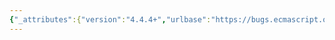 ```yaml
---
{"_attributes":{"version":"4.4.4+","urlbase":"https://bugs.ecmascript.org/","maintainer":"dherman@mozilla.com"},"bug":{"bug_id":3225,"creation_ts":"2014-09-15 15:45:00 -0700","short_desc":"11.8.6.1: LineTerminatorSequence -> LineTerminator","delta_ts":"2014-10-14 15:17:56 -0700","product":"Draft for 6th Edition","component":"editorial issue","version":"Rev 27: August 24, 2014 Draft","rep_platform":"All","op_sys":"All","bug_status":"RESOLVED","resolution":"FIXED","priority":"Normal","bug_severity":"normal","everconfirmed":true,"reporter":{"uid":"jmdyck","name":"Michael Dyck"},"assigned_to":{"uid":"allen","name":"Allen Wirfs-Brock"},"long_desc":[{"commentid":10190,"comment_count":0,"who":{"uid":"jmdyck","name":"Michael Dyck"},"bug_when":"2014-09-15 15:45:21 -0700","thetext":"In 11.8.6.1 \"Static Semantics: TV’s and TRV’s\",\nbullets 11 and 23 define the TV and TRV of\n    TemplateCharacter ::\n       SourceCharacter but not one of ` or \\ or $ or LineTerminatorSequence\n\nIn each case, delete \"Sequence\".\n\n(Follow-up to Bug 3028.)"},{"commentid":10222,"comment_count":1,"who":{"uid":"allen","name":"Allen Wirfs-Brock"},"bug_when":"2014-09-21 10:59:46 -0700","thetext":"fixed in rev28 editor's draft"},{"commentid":10450,"comment_count":2,"who":{"uid":"allen","name":"Allen Wirfs-Brock"},"bug_when":"2014-10-14 15:17:56 -0700","thetext":"fixed in rev28"}]}}
---
```

